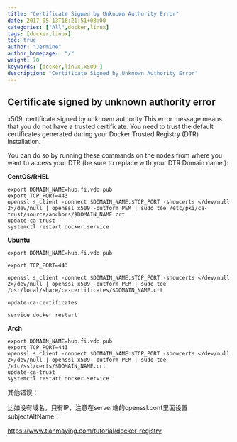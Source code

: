 ```yaml
---
title: "Certificate Signed by Unknown Authority Error"
date: 2017-05-13T16:21:51+08:00
categories: ["All",docker,linux]
tags: [docker,linux]
toc: true
author: "Jermine"
author_homepage:  "/"
weight: 70
keywords: [docker,linux,x509 ]
description: "Certificate Signed by Unknown Authority Error"
---
```



## Certificate signed by unknown authority error 

x509: certificate signed by unknown authority
This error message means that you do not have a trusted certificate. You need to trust the default certificates generated during your Docker Trusted Registry (DTR) installation.

You can do so by running these commands on the nodes from where you want to access your DTR (be sure to replace <my-dtr-domain> with your DTR Domain name.):

**CentOS/RHEL**


```
export DOMAIN_NAME=hub.fi.vdo.pub
export TCP_PORT=443
openssl s_client -connect $DOMAIN_NAME:$TCP_PORT -showcerts </dev/null 2>/dev/null | openssl x509 -outform PEM | sudo tee /etc/pki/ca-trust/source/anchors/$DOMAIN_NAME.crt
update-ca-trust
systemctl restart docker.service
```

**Ubuntu**

```
export DOMAIN_NAME=hub.fi.vdo.pub

export TCP_PORT=443

openssl s_client -connect $DOMAIN_NAME:$TCP_PORT -showcerts </dev/null 2>/dev/null | openssl x509 -outform PEM | sudo tee /usr/local/share/ca-certificates/$DOMAIN_NAME.crt

update-ca-certificates

service docker restart
```

**Arch**

```
export DOMAIN_NAME=hub.fi.vdo.pub
export TCP_PORT=443
openssl s_client -connect $DOMAIN_NAME:$TCP_PORT -showcerts </dev/null 2>/dev/null | openssl x509 -outform PEM | sudo tee /etc/ssl/certs/$DOMAIN_NAME.crt
update-ca-trust
systemctl restart docker.service
```

其他错误：

比如没有域名，只有IP，注意在server端的openssl.conf里面设置subjectAltName：

https://www.tianmaying.com/tutorial/docker-registry